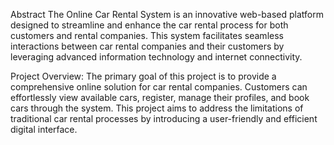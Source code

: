 Abstract
The Online Car Rental System is an innovative web-based platform designed to streamline and enhance the car rental process for both customers and rental companies. This system facilitates seamless interactions between car rental companies and their customers by leveraging advanced information technology and internet connectivity.

Project Overview:
The primary goal of this project is to provide a comprehensive online solution for car rental companies. Customers can effortlessly view available cars, register, manage their profiles, and book cars through the system. This project aims to address the limitations of traditional car rental processes by introducing a user-friendly and efficient digital interface.
